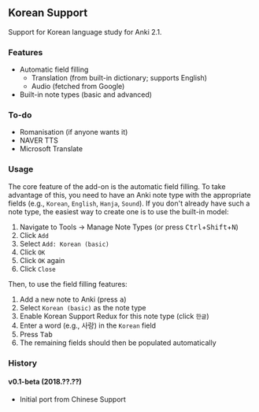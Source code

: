 ## Korean Support

Support for Korean language study for Anki 2.1.

### Features

* Automatic field filling
  * Translation (from built-in dictionary; supports English)
  * Audio (fetched from Google)
* Built-in note types (basic and advanced)

### To-do

* Romanisation (if anyone wants it)
* NAVER TTS
* Microsoft Translate

### Usage

The core feature of the add-on is the automatic field filling. To take advantage of this, you need to have an Anki note type with the appropriate fields (e.g., `Korean`, `English`, `Hanja`, `Sound`). If you don't already have such a note type, the easiest way to create one is to use the built-in model:
1. Navigate to Tools → Manage Note Types (or press <kbd>Ctrl</kbd>+<kbd>Shift</kbd>+<kbd>N</kbd>)
2. Click `Add`
3. Select `Add: Korean (basic)`
4. Click `OK`
5. Click `OK` again
6. Click `Close`

Then, to use the field filling features:
1. Add a new note to Anki (press <kbd>a</kbd>)
2. Select `Korean (basic)` as the note type
3. Enable Korean Support Redux for this note type (click `한글`)
4. Enter a word (e.g., 사랑) in the `Korean` field
5. Press <kbd>Tab</kbd>
6. The remaining fields should then be populated automatically

### History

#### v0.1-beta (2018.??.??)
* Initial port from Chinese Support
